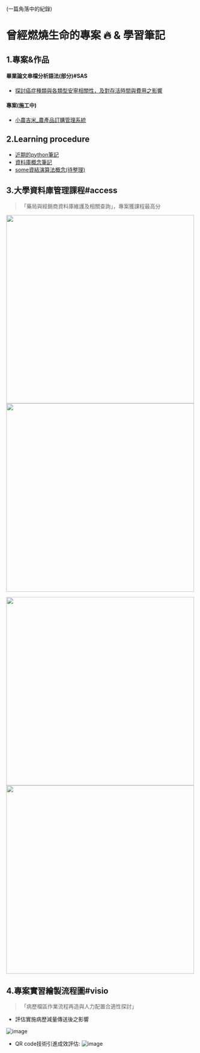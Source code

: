 (一篇角落中的紀錄) 

曾經燃燒生命的專案 :fire: & 學習筆記 
==

## 1.專案&作品

#### 畢業論文串檔分析語法(部分)#SAS
* [探討癌症種類與各類型安寧相關性，及對存活時間與費用之影響](https://github.com/yamama0120/yamama0120.github.io/blob/main/sas%20syntax%20.sas)
#### 專案(施工中)
* [小農吉米_農產品訂購管理系統](https://github.com/yamama0120/project)
## 2.Learning procedure

* [近期的python筆記](https://github.com/yamama0120/yamama0120.github.io/blob/main/Programming%20syntax%20/1121213python%20learn.ipynb)
* [資料庫概念筆記](https://github.com/yamama0120/yamama0120.github.io/blob/main/learning/database.md)
* [some資結演算法概念(待整理)](https://github.com/yamama0120/yamama0120.github.io/blob/main/learning/data%20structure.md)

3.大學資料庫管理課程#access
---
>「藥局與經銷商資料庫維護及相關查詢」，專案獲課程最高分


<img src="https://github.com/yamama0120/yamama0120.github.io/blob/main/image/1111.PNG" width="500px"><img src="https://github.com/yamama0120/yamama0120.github.io/blob/main/image/2222.PNG" width="500px">

<img src="https://github.com/yamama0120/yamama0120.github.io/blob/main/image/3333.PNG" width="500px"><img src="https://github.com/yamama0120/yamama0120.github.io/blob/main/image/4444.PNG" width="500px">



  

  
  
4.專案實習繪製流程圖#visio
---
>「病歷檔區作業流程再造與⼈⼒配置合適性探討」 

- 評估實施病歷減量傳送後之影響  

![image](https://github.com/yamama0120/yamama0120.github.io/blob/main/image/5555.PNG)  

- QR code技術引進成效評估:
![image](https://github.com/yamama0120/yamama0120.github.io/blob/main/image/6666.PNG)

